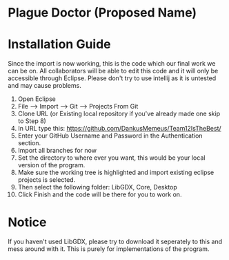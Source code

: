 # Plague Doctor (Proposed Name)

# Installation Guide
Since the import is now working, this is the code which our final work we can be on. All collaborators will be able to edit this code and it will only be accessible through Eclipse. Please don't try to use intellij as it is untested and may cause problems.
1. Open Eclipse
2. File --> Import --> Git --> Projects From Git
3. Clone URL (or Existing local repository if you've already made one skip to Step 8)
4. In URL type this: https://github.com/DankusMemeus/Team12IsTheBest/
5. Enter your GitHub Username and Password in the Authentication section.
6. Import all branches for now
7. Set the directory to where ever you want, this would be your local version of the program.
8. Make sure the working tree is highlighted and import existing eclipse projects is selected.
9. Then select the following folder: LibGDX, Core, Desktop
10. Click Finish and the code will be there for you to work on.

# Notice
If you haven't used LibGDX, please try to download it seperately to this and mess around with it. This is purely for implementations of the program.
